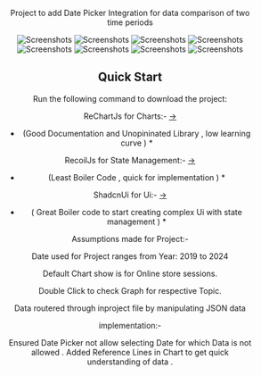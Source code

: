 <div align="center" style="margin: 30px;">

Project to add Date Picker Integration for data comparison of two time periods 

![Screenshots](https://i.ibb.co/0FdQwQv/Screenshot-2024-03-11-094036.png)
![Screenshots](https://i.ibb.co/9W8tD5L/Screenshot-2024-03-11-094053.png)
![Screenshots](https://i.ibb.co/2vw31Fd/Screenshot-2024-03-11-094113.png)
![Screenshots](https://i.ibb.co/K0W8MJn/Screenshot-2024-03-11-094136.png)
![Screenshots](https://i.ibb.co/DbK7k9T/Screenshot-2024-03-11-102737.png) 
![Screenshots](https://i.ibb.co/R3BdHhq/Screenshot-2024-03-11-102758.png)
![Screenshots](https://i.ibb.co/58NWj3k/Screenshot-2024-03-11-102832.png)
![Screenshots](https://i.ibb.co/hRNPnVR/Screenshot-2024-03-11-102857.png )

## Quick Start

Run the following command to download the project:

ReChartJs for Charts:-
[->](https://recharts.org/en-US/)

 * (Good Documentation and Unopininated Library , low learning curve ) *

RecoilJs for State Management:-
[->](https://recoiljs.org/)
 * (Least Boiler Code  , quick for implementation ) * 

ShadcnUi for Ui:-
[->](https://ui.shadcn.com/)
* ( Great Boiler code to start creating complex Ui with state management  ) * 

Assumptions made for Project:-

Date used for Project ranges from Year: 2019 to 2024

Default Chart show is for Online store sessions. 

Double Click to check Graph for respective Topic.

Data routered through inproject file by manipulating JSON data


implementation:-

Ensured Date Picker not allow selecting Date for which Data is not allowed .
Added Reference Lines in Chart to get quick understanding of data .

